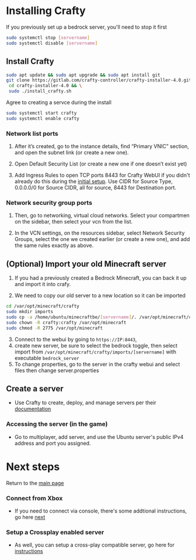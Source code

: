 # Installing Crafty

If you previously set up a bedrock server, you'll need to stop it first 

```bash
sudo systemctl stop [servername]
sudo systemctl disable [servername]
```

## Install Crafty

```bash
sudo apt update && sudo apt upgrade && sudo apt install git
git clone https://gitlab.com/crafty-controller/crafty-installer-4.0.git && \
 cd crafty-installer-4.0 && \
 sudo ./install_crafty.sh
```

Agree to creating a servce during the install

```bash
sudo systemctl start crafty
sudo systemctl enable crafty
```

### Network list ports

1. After it’s created, go to the instance details, find “Primary VNIC” section, and open the subnet link (or create a new one).

2. Open Default Security List (or create a new one if one doesn’t exist yet)

3. Add Ingress Rules to open TCP ports 8443 for Crafty WebUI if you didn't already do this during the [initial setup](README.md). Use CIDR for Source Type, 0.0.0.0/0 for Source CIDR, all for source, 8443 for Destination port. 


### Network security group ports

1. Then, go to networking, virtual cloud networks. Select your compartmen on the sidebar, then select your vcn from the list.

2. In the VCN settings, on the resources sidebar, select Network Security Groups, select the one we created earlier (or create a new one), and add the same rules exactly as above.


## (Optional) Import your old Minecraft server

1. If you had a previously created a Bedrock Minecraft, you can back it up and import it into crafy.

2. We need to copy our old server to a new location so it can be imported


```bash
cd /var/opt/minecraft/crafty
sudo mkdir imports
sudo cp -a /home/ubuntu/minecraftbe/[servername]/. /var/opt/minecraft/crafty/imports/[servername]
sudo chown -R crafty:crafty /var/opt/minecraft
sudo chmod -R 2775 /var/opt/minecraft
```

3. Connect to the webui by going to `https://IP:8443`,
4. create new server, be sure to select the bedrock toggle, then select import from `/var/opt/minecraft/crafty/imports/[servername]` with executable `bedrock_server`
5. To change properties, go to the server in the crafty webui and select files then change server.properties

## Create a server

- Use Crafty to create, deploy, and manage servers per their [documentation](https://docs.craftycontrol.com/pages/getting-started/access/)


### Accessing the server (in the game)

- Go to multiplayer, add server, and use the Ubuntu server's public IPv4 address and port you assigned. 


# Next steps

Return to the [main page](README.md)

### Connect from Xbox

- If you need to connect via console, there's some addtional instructions, go here [next](Connect_Xbox_to_server.md)


### Setup a Crossplay enabled server

- As well, you can setup a cross-play compatible server, go here for [instructions](server_crossplay.md)
